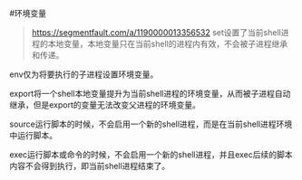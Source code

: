 
#环境变量

> https://segmentfault.com/a/1190000013356532
set设置了当前shell进程的本地变量，本地变量只在当前shell的进程内有效，不会被子进程继承和传递。

env仅为将要执行的子进程设置环境变量。

export将一个shell本地变量提升为当前shell进程的环境变量，从而被子进程自动继承，但是export的变量无法改变父进程的环境变量。

source运行脚本的时候，不会启用一个新的shell进程，而是在当前shell进程环境中运行脚本。

exec运行脚本或命令的时候，不会启用一个新的shell进程，并且exec后续的脚本内容不会得到执行，即当前shell进程结束了。